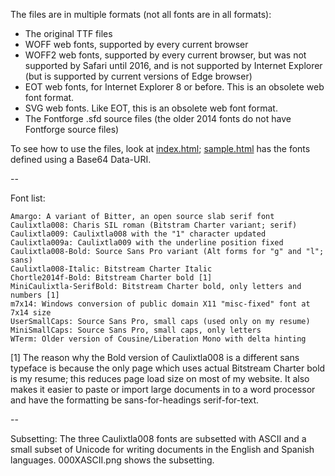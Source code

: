 The files are in multiple formats (not all fonts are in all formats):

* The original TTF files
* WOFF web fonts, supported by every current browser
* WOFF2 web fonts, supported by every current browser, but was not supported
  by Safari until 2016, and is not supported by Internet Explorer (but is
  supported by current versions of Edge browser)
* EOT web fonts, for Internet Explorer 8 or before.  This is an obsolete web
  font format.
* SVG web fonts.  Like EOT, this is an obsolete web font format.
* The Fontforge .sfd source files (the older 2014 fonts do not have
  Fontforge source files)

To see how to use the files, look at [index.html](index.html); 
[sample.html](sample.html) has the fonts defined using a Base64 
Data-URI.

--

Font list:

```
Amargo: A variant of Bitter, an open source slab serif font
Caulixtla008: Charis SIL roman (Bitstram Charter variant; serif)
Caulixtla009: Caulixtla008 with the "1" character updated
Caulixtla009a: Caulixtla009 with the underline position fixed
Caulixtla008-Bold: Source Sans Pro variant (Alt forms for "g" and "l"; sans)
Caulixtla008-Italic: Bitstream Charter Italic
Chortle2014f-Bold: Bitstream Charter bold [1]
MiniCaulixtla-SerifBold: Bitstream Charter bold, only letters and numbers [1]
m7x14: Windows conversion of public domain X11 "misc-fixed" font at 7x14 size
UserSmallCaps: Source Sans Pro, small caps (used only on my resume)
MiniSmallCaps: Source Sans Pro, small caps, only letters 
WTerm: Older version of Cousine/Liberation Mono with delta hinting
```

[1] The reason why the Bold version of Caulixtla008 is a different sans
    typeface is because the only page which uses actual Bitstream Charter
    bold is my resume; this reduces page load size on most of my website.
    It also makes it easier to paste or import large documents in to a word 
    processor and have the formatting be sans-for-headings serif-for-text.

--

Subsetting: The three Caulixtla008 fonts are subsetted with ASCII and a 
small subset of Unicode for writing documents in the English and Spanish
languages.  000XASCII.png shows the subsetting.

